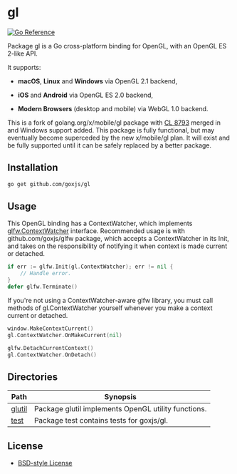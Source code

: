 gl
==

[![Go Reference](https://pkg.go.dev/badge/github.com/goxjs/gl.svg)](https://pkg.go.dev/github.com/goxjs/gl)

Package gl is a Go cross-platform binding for OpenGL, with an OpenGL ES 2-like API.

It supports:

- **macOS**, **Linux** and **Windows** via OpenGL 2.1 backend,

- **iOS** and **Android** via OpenGL ES 2.0 backend,

- **Modern Browsers** (desktop and mobile) via WebGL 1.0 backend.

This is a fork of golang.org/x/mobile/gl package with [CL 8793](https://go-review.googlesource.com/8793)
merged in and Windows support added. This package is fully functional, but may eventually become superceded by
the new x/mobile/gl plan. It will exist and be fully supported until it can be safely replaced by a better package.

Installation
------------

```sh
go get github.com/goxjs/gl
```

Usage
-----

This OpenGL binding has a ContextWatcher, which implements [glfw.ContextWatcher](https://godoc.org/github.com/goxjs/glfw#ContextWatcher)
interface. Recommended usage is with github.com/goxjs/glfw package, which accepts a ContextWatcher in its Init, and takes on the responsibility
of notifying it when context is made current or detached.

```Go
if err := glfw.Init(gl.ContextWatcher); err != nil {
	// Handle error.
}
defer glfw.Terminate()
```

If you're not using a ContextWatcher-aware glfw library, you must call methods of gl.ContextWatcher yourself whenever
you make a context current or detached.

```Go
window.MakeContextCurrent()
gl.ContextWatcher.OnMakeCurrent(nil)

glfw.DetachCurrentContext()
gl.ContextWatcher.OnDetach()
```

Directories
-----------

| Path                                                    | Synopsis                                            |
|---------------------------------------------------------|-----------------------------------------------------|
| [glutil](https://pkg.go.dev/github.com/goxjs/gl/glutil) | Package glutil implements OpenGL utility functions. |
| [test](https://pkg.go.dev/github.com/goxjs/gl/test)     | Package test contains tests for goxjs/gl.           |

License
-------

-	[BSD-style License](LICENSE)
